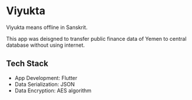 # Viyukta

Viyukta means offline in Sanskrit.

This app was deisgned to transfer public finance data of Yemen to central database without using internet.

## Tech Stack

- App Development: Flutter
- Data Serialization: JSON
- Data Encryption: AES algorithm
